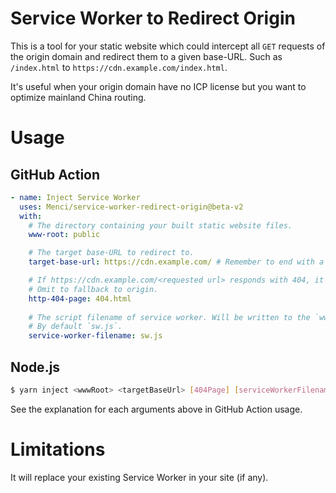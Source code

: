 # Service Worker to Redirect Origin

This is a tool for your static website which could intercept all `GET` requests of the origin domain and redirect them to a given base-URL. Such as `/index.html` to `https://cdn.example.com/index.html`.

It's useful when your origin domain have no ICP license but you want to optimize mainland China routing.

# Usage

## GitHub Action

```yaml
- name: Inject Service Worker
  uses: Menci/service-worker-redirect-origin@beta-v2
  with:
    # The directory containing your built static website files.
    www-root: public

    # The target base-URL to redirect to.
    target-base-url: https://cdn.example.com/ # Remember to end with a "/"

    # If https://cdn.example.com/<requested url> responds with 404, it's will be fetched.
    # Omit to fallback to origin.
    http-404-page: 404.html
    
    # The script filename of service worker. Will be written to the `www-root` directory.
    # By default `sw.js`.
    service-worker-filename: sw.js
```

## Node.js


```bash
$ yarn inject <wwwRoot> <targetBaseUrl> [404Page] [serviceWorkerFilename]
```

See the explanation for each arguments above in GitHub Action usage.

# Limitations

It will replace your existing Service Worker in your site (if any).

